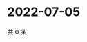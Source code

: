 # 2022-07-05

共 0 条

<!-- BEGIN WEIBO -->
<!-- 最后更新时间 Tue Jul 05 2022 19:00:49 GMT+0800 (China Standard Time) -->

<!-- END WEIBO -->
